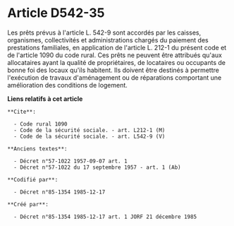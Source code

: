 # Article D542-35

Les prêts prévus à l'article L. 542-9 sont accordés par les caisses, organismes, collectivités et administrations chargés du
paiement des prestations familiales, en application de l'article L. 212-1 du présent code et de l'article 1090 du code rural.
Ces prêts ne peuvent être attribués qu'aux allocataires ayant la qualité de propriétaires, de locataires ou occupants de
bonne foi des locaux qu'ils habitent. Ils doivent être destinés à permettre l'exécution de travaux d'aménagement ou de
réparations comportant une amélioration des conditions de logement.

**Liens relatifs à cet article**

	**Cite**:

	  - Code rural 1090
	  - Code de la sécurité sociale. - art. L212-1 (M)
	  - Code de la sécurité sociale. - art. L542-9 (V)

	**Anciens textes**:

	  - Décret n°57-1022 1957-09-07 art. 1
	  - Décret n°57-1022 du 17 septembre 1957 - art. 1 (Ab)

	**Codifié par**:

	  - Décret n°85-1354 1985-12-17

	**Créé par**:

	  - Décret n°85-1354 1985-12-17 art. 1 JORF 21 décembre 1985
